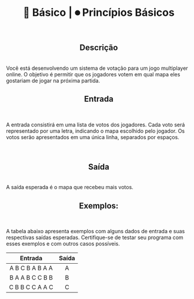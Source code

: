 # <div align="center"> 📶 Básico | ⏺ Princípios Básicos

<br>

## <div align="center"> Descrição
<br>
Você está desenvolvendo um sistema de votação para um jogo multiplayer online. O objetivo é permitir que os jogadores votem em qual mapa eles gostariam de jogar na próxima partida.
  

## <div align="center"> Entrada
<br>

A entrada consistirá em uma lista de votos dos jogadores. Cada voto será representado por uma letra, indicando o mapa escolhido pelo jogador. Os votos serão apresentados em uma única linha, separados por espaços.

<br>

## <div align="center"> Saída
<br>
A saída esperada é o mapa que recebeu mais votos.

<br>

## <div align="center"> Exemplos:
<br>

A tabela abaixo apresenta exemplos com alguns dados de entrada e suas respectivas saídas esperadas. Certifique-se de testar seu programa com esses exemplos e com outros casos possíveis.

| Entrada      | Saída        |
| :------------: | :------------: |
| A B C B A B A A   |	A  |
| B A A B C C B B  | 	B |
| C B B C C A A C | 	C  |